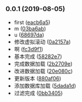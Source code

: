 ## <small>0.0.1 (2019-08-05)</small>

* first ([eacb6a5](https://github.com/hushunding/secView/commit/eacb6a5))
* m ([03ba6ab](https://github.com/hushunding/secView/commit/03ba6ab))
* u ([68697da](https://github.com/hushunding/secView/commit/68697da))
* 修改虚拟滚动 ([0a2157a](https://github.com/hushunding/secView/commit/0a2157a))
* 啊 ([fc3d9f1](https://github.com/hushunding/secView/commit/fc3d9f1))
* 基本完成 ([58282e7](https://github.com/hushunding/secView/commit/58282e7))
* 完成数据加载 ([2b2709e](https://github.com/hushunding/secView/commit/2b2709e))
* 改进数据加载 ([20e080c](https://github.com/hushunding/secView/commit/20e080c))
* 更新版本 ([880af06](https://github.com/hushunding/secView/commit/880af06))
* 添加数据库加载 ([5dada1d](https://github.com/hushunding/secView/commit/5dada1d))
* 过滤完成 ([0bb3405](https://github.com/hushunding/secView/commit/0bb3405))



